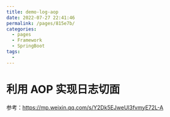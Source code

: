```yaml
---
title: demo-log-aop
date: 2022-07-27 22:41:46
permalink: /pages/815e7b/
categories:
  - pages
  - Framework
  - SpringBoot
tags:
  - 
---
```

# 利用 AOP 实现日志切面

参考：https://mp.weixin.qq.com/s/Y2Dk5EJweUl3fvmyE72L-A

